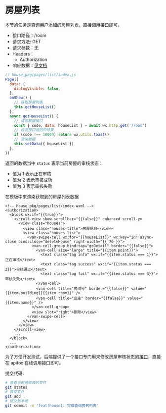 # 房屋列表

本节的任务是查询用户添加的房屋列表，直接调用接口即可。

- 接口路径：/room
- 请求方法: GET
- 请求参数：无
- Headers：
  - Authorization
- 响应数据：[见文档](https://www.apifox.cn/apidoc/shared-8d66c345-7a9a-4844-9a5a-1201852f6faa/api-41400750)

```javascript
// house_pkg/pages/list/index.js
Page({
  data: {
    dialogVisible: false,
  },
  onShow() {
    // 获取房屋列表
    this.getHouseList()
  },
  async getHouseList() {
    // 请求数据接口
    const { code, data: houseList } = await wx.http.get('/room')
    // 检测接口返回的结果
    if (code !== 10000) return wx.utils.toast()
    // 渲染数据
    this.setData({ houseList })
  },
})
```

返回的数据当中 `status` 表示当前房屋的审核状态：

- 值为 1 表示正在审核
- 值为 2 表示审核成功
- 值为 3 表示审核失败

在模板中来渲染获取到的房屋列表数据

```xml{8-19}
<!-- house_pkg/pages/list/index.wxml -->
<authorization>
  <block wx:if="{{true}}">
    <scroll-view show-scrollbar="{{false}}" enhanced scroll-y>
      <view class="houses">
        <view class="houses-title">房屋信息</view>
        <view class="houses-list">
          <van-swipe-cell wx:for="{{houseList}}" wx:key="id" async-close bind:close="deleteHouse" right-width="{{ 70 }}">
            <van-cell-group bind:tap="goDetail" border="{{false}}">
              <van-cell size="large" title="{{item.point}}">
                <text class="tag info" wx:if="{{item.status === 1}}">正在审核</text>
                <text class="tag success" wx:if="{{item.status === 2}}">审核通过</text>
                <text class="tag fail" wx:if="{{item.status === 3}}">审核失败</text>
              </van-cell>
              <van-cell title="房间号" border="{{false}}" value="{{item.building}}{{item.room}}" />
              <van-cell title="业主" border="{{false}}" value="{{item.name}}" />
            </van-cell-group>
            <view slot="right">删除</view>
          </van-swipe-cell>
        </view>
      </view>
    </scroll-view>
    ...
  </block>
  ...
</authorization>
```

为了方便开发测试，后端提供了一个接口专门用来修改房屋审核状态的[接口](https://www.apifox.cn/apidoc/shared-8d66c345-7a9a-4844-9a5a-1201852f6faa/api-42672273)，直接在 apifox 在线调用接口即可。

提交代码:

```bash
# 查看当前被修改的文件
git status
# 暂存文件
git add .
# 提交到本地
git commit -m 'feat(house): 完成查询房到列表'
```